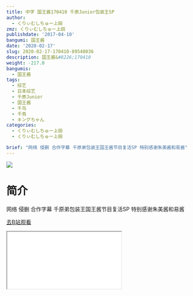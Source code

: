 ```yaml
---
title: 中字 国王酱170410 千原Junior包装王SP
author:
  - くりぃむしちゅー上田
zmz: くりぃむしちゅー上田
publishdate: '2017-04-10'
bangumi: 国王酱
date: '2020-02-17'
slug: 2020-02-17-170410-89548036
description: 国王酱&#8226;170410
weight: -217.0
bangumis:
  - 国王酱
tags:
  - 综艺
  - 日本综艺
  - 千原Junior
  - 国王酱
  - 千鸟
  - 千鳥
  - キングちゃん
categories:
  - くりぃむしちゅー上田
  - くりぃむしちゅー上田

brief: "网络 侵删 合作字幕 千原弟包装王国王酱节目复活SP 特别感谢朱美酱和易酱"
---
```

![](https://raw.githubusercontent.com/tcgriffith/owaraisite/master/static/tmpimg/f02293190e5432ff59e274332d9dee6190d8e97d.jpg.480.jpg)
# 简介  
网络
侵删 合作字幕
千原弟包装王国王酱节目复活SP 
特别感谢朱美酱和易酱  

[去B站观看](https://www.bilibili.com/video/av89548036/)
<div class ="resp-container"><iframe class="testiframe" src="//player.bilibili.com/player.html?aid=89548036"", scrolling="no", allowfullscreen="true" > </iframe></div> 
